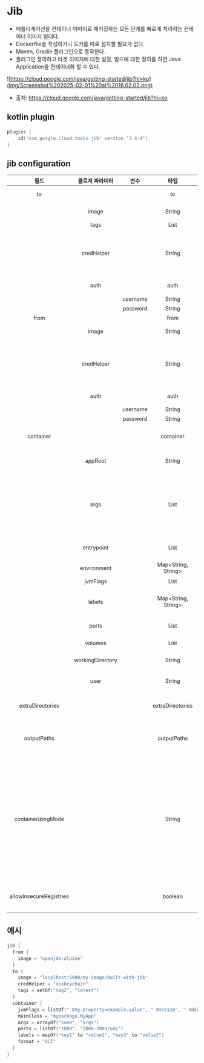 # Jib

- 애플리케이션을 컨테이너 이미지로 패키징하는 모든 단계를 빠르게 처리하는 컨테이너 이미지 빌더다.
- Dockerfile을 작성하거나 도커를 따로 설치할 필요가 없다.
- Maven, Gradle 플러그인으로 동작한다.
- 플러그인 정의하고 타겟 이미지에 대한 설정, 빌드에 대한 정의를 하면 Java Application을 컨테이너화 할 수 있다.

![https://cloud.google.com/java/getting-started/jib?hl=ko](img/Screenshot%202025-02-01%20at%2016.02.02.png)

* 출처: https://cloud.google.com/java/getting-started/jib?hl=ko

## kotlin plugin

```kotlin
plugins {
    id("com.google.cloud.tools.jib' version '3.4.4")
}
```

## jib configuration

|           필드            |     클로저 파라미터     |    변수    |         타입          |      기본 값       |                                                             설명                                                              |
|:-----------------------:|:----------------:|:--------:|:-------------------:|:---------------:|:---------------------------------------------------------------------------------------------------------------------------:|
|           to            |                  |          |         to          |    required     |                                                         구축할 대상 이미지                                                          |
|                         |      image       |          |       String        | eclipse-temurin |                                                        기본 이미지에 대한 참조                                                        |
|                         |       tags       |          |    List<String>     |                 |                                                           푸시할 태그                                                            |
|                         |    credHelper    |          |       String        |                 |                                           대상 이미지를 푸시하는 것을 인증할 수 있는 자격 증명 도우미를 지정                                            |
|                         |       auth       |          |        auth         |                 |                                                         자격 증명 직접 지정                                                         |
|                         |                  | username |       String        |                 |                                                             아이디                                                             |
|                         |                  | password |       String        |                 |                                                            비밀번호                                                             |
|          from           |                  |          |        from         |                 |                                                           기본 이미지                                                            |
|                         |      image       |          |       String        | eclipse-temurin |                                                        기본 이미지에 대한 참조                                                        |
|                         |    credHelper    |          |       String        |                 |                                           대상 이미지를 푸시하는 것을 인증할 수 있는 자격 증명 도우미를 지정                                            |
|                         |       auth       |          |        auth         |                 |                                                         자격 증명 직접 지정                                                         |
|                         |                  | username |       String        |                 |                                                             아이디                                                             |
|                         |                  | password |       String        |                 |                                                            비밀번호                                                             |
|        container        |                  |          |      container      |                 |                                                       빌드된 이미지의 도커 설정                                                        |
|                         |     appRoot      |          |       String        |      /app       |                                                      앱 콘텐츠가 있는 루트 디렉토리                                                      |
|                         |       args       |          |    List<String>     |                 |                                     컨테이너 시작하기 위해 명령에 추가된 추가 프로그램 인수   (Docker의 CMD와 유사)                                     |
|                         |    entrypoint    |          |    List<String>     |                 |                                                     도커의 entrypoint와 유사                                                      |
|                         |   environment    |          | Map<String, String> |                 |                                                         컨테이너 환경 변수                                                          |
|                         |     jvmFlags     |          |    List<String>     |                 |                                                           JVM 플래그                                                           |
|                         |      labels      |          | Map<String, String> |                 |                                                이미지 메타데이터를 적용하기 위한 key-value                                                 |
|                         |      ports       |          |    List<String>     |                 |                                                         EXPOSE 될 포트                                                         |
|                         |     volumes      |          |    List<String>     |                 |                                                        컨테이너 마운트 포인트                                                         |
|                         | workingDirectory |          |       String        |                 |                                                        컨테이너 작업 디렉토리                                                         |
|                         |       user       |          |       String        |                 |                                                      컨테이너 운용 할 사용자 그룹                                                       |
|    extraDirectories     |                  |          |  extraDirectories   |                 |                                                      이미지에 추가할 임의의 디렉토리                                                      |
|       outputPaths       |                  |          |     outputPaths     |                 |                                               Jib에 의해서 생성된 추가 빌드 아티팩트의 위치 구성                                                |
|   containerizingMode    |                  |          |       String        |    exploded     | `package`로 설정하면 Gradle Java 플러그인에 의해 구축된 JAR 아티팩트를 최종 이미지에 넣습니다. <br/>`exploded`(기본값)로 설정하면 개별 .class 파일과 리소스 파일을 컨테이너화합니다. |
| allowInsecureRegistries |                  |          |       boolean       |      false      |                                                 true면 https 인증서 오류를 무시합니다.                                                  |


## 예시

```kotlin
jib {
  from {
    image = "openjdk:alpine"
  }
  to {
    image = "localhost:5000/my-image/built-with-jib"
    credHelper = "osxkeychain"
    tags = setOf("tag2", "latest")
  }
  container {
    jvmFlags = listOf("-Dmy.property=example.value", "-Xms512m", "-Xdebug")
    mainClass = "mypackage.MyApp"
    args = arrayOf("some", "args")
    ports = listOf("1000", "2000-2003/udp")
    labels = mapOf("key1" to "value1", "key2" to "value2")
    format = "OCI"
  }
}
```